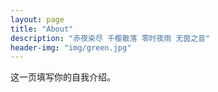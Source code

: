```yaml
---
layout: page
title: "About"
description: "赤夜染尽 千樱散落 零时夜雨 无茵之音" 
header-img: "img/green.jpg"
---
```


这一页填写你的自我介绍。





